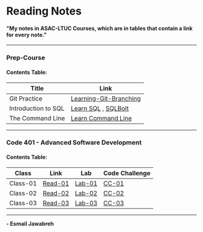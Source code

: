 # Reading Notes
#### "My notes in ASAC-LTUC Courses, which are in tables that contain a link for every note."

---

### Prep-Course
#### Contents Table:

| Title               | Link                                                                                                    |
| ----------------    | ----------------------------------------------------                                                    |
| Git Practice        | [Learning-Git-Branching](https://github.com/Esmail-Jawabreh/Learning-Git-Branching#42-juggling-commits) |
| Introduction to SQL | [Learn SQL](https://github.com/Esmail-Jawabreh/reading-notes/blob/main/PrepCourse/Sql.MD) , [SQLBolt](https://github.com/Esmail-Jawabreh/SQL-Bolt)|
| The Command Line    | [Learn Command Line](https://github.com/Esmail-Jawabreh/reading-notes/blob/main/PrepCourse/Terminal.MD) |

---

### Code 401 - Advanced Software Development
#### Contents Table:

|   Class                |     Link                                                                                                | Lab                                                     | Code Challenge                                                                                           | 
| ----------------       | ----------------------------------------------------                                                    | -----                                                   | -----                                                                                                    |
|       Class-01         | [Read-01](https://github.com/Esmail-Jawabreh/reading-notes/blob/main/Read%20Classes/Read-Class-01.md)   | [Lab-01](https://github.com/Esmail-Jawabreh/snakes-cafe) | [CC-01](https://github.com/Esmail-Jawabreh/data-structures-and-algorithms/tree/main/reverseArray)       |
|       Class-02         | [Read-02](https://github.com/Esmail-Jawabreh/reading-notes/blob/main/Read%20Classes/Read-Class-02.md)   | [Lab-02](https://github.com/Esmail-Jawabreh/math-series) | [CC-02](https://github.com/Esmail-Jawabreh/data-structures-and-algorithms/tree/main/array-insert-shift) |
|       Class-03         | [Read-03](https://github.com/Esmail-Jawabreh/reading-notes/blob/main/Read%20Classes/Read-Class-03.md)   | [Lab-03]()                                               | [CC-03]()                                                                                               |

--- 

**- Esmail Jawabreh**